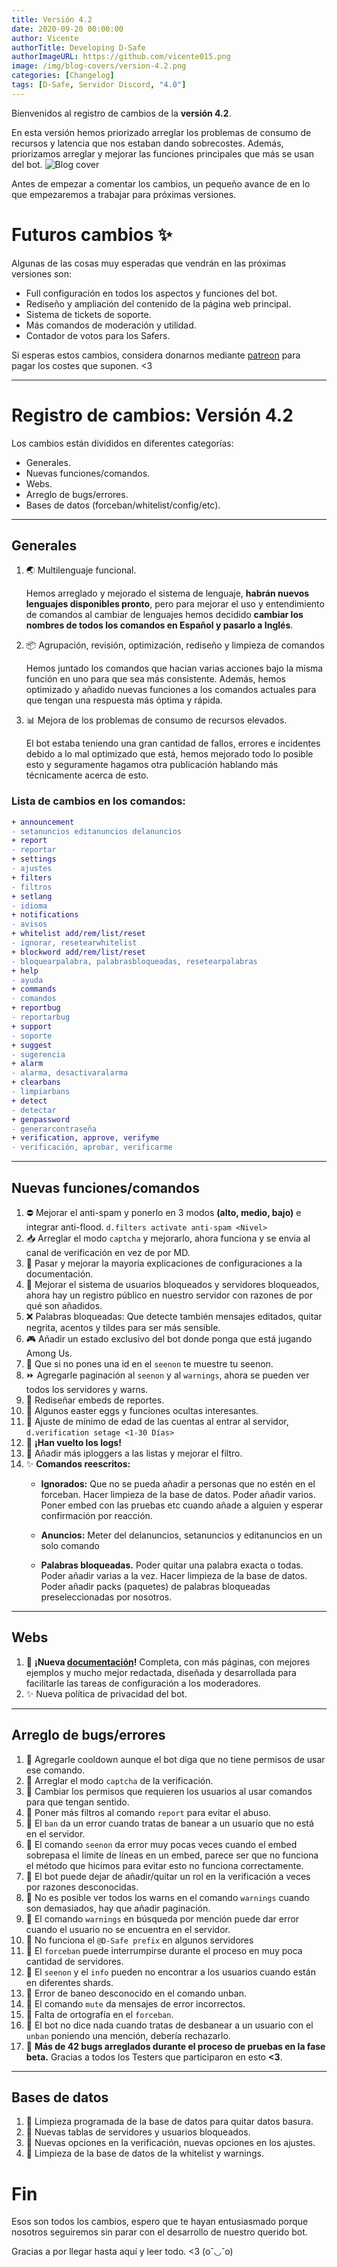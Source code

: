 ```yaml
---
title: Versión 4.2
date: 2020-09-20 00:00:00
author: Vicente
authorTitle: Developing D-Safe
authorImageURL: https://github.com/vicente015.png
image: /img/blog-covers/version-4.2.png
categories: [Changelog]
tags: [D-Safe, Servidor Discord, "4.0"]
---
```


Bienvenidos al registro de cambios de la **versión 4.2**.

En esta versión hemos priorizado arreglar los problemas de consumo de recursos y latencia que nos estaban dando sobrecostes. Además, priorizamos arreglar y mejorar las funciones principales que más se usan del bot.
![Blog cover](/img/blog-covers/version-4.2.png)
<!--truncate-->

Antes de empezar a comentar los cambios, un pequeño avance de en lo que empezaremos a trabajar para próximas versiones.

# Futuros cambios ✨
Algunas de las cosas muy esperadas que vendrán en las próximas versiones son:
* Full configuración en todos los aspectos y funciones del bot.
* Rediseño y ampliación del contenido de la página web principal.
* Sistema de tickets de soporte.
* Más comandos de moderación  y utilidad.
* Contador de votos para los Safers.

Si esperas estos cambios, considera donarnos mediante [patreon](https://patreon.com/DiscordSafe) para pagar los costes que suponen. <3

* * *

# Registro de cambios: Versión 4.2

Los cambios están divididos en diferentes categorías:

* Generales.
* Nuevas funciones/comandos.
* Webs.
* Arreglo de bugs/errores.
* Bases de datos (forceban/whitelist/config/etc).

* * *

## Generales

1. 🌏 Multilenguaje funcional.

	Hemos arreglado y mejorado el sistema de lenguaje, **habrán nuevos lenguajes disponibles pronto**, pero para mejorar el uso y entendimiento de comandos al cambiar de lenguajes hemos decidido **cambiar los nombres de todos los comandos en Español y pasarlo a Inglés**.

2. 📦 Agrupación, revisión, optimización, rediseño y limpieza de comandos

    Hemos juntado los comandos que hacian varias acciones bajo la misma función en uno para que sea más consistente. Además, hemos optimizado y añadido nuevas funciones a los comandos actuales para que tengan una respuesta más óptima y rápida. 

3. 📊 Mejora de los problemas de consumo de recursos elevados.

    El bot estaba teniendo una gran cantidad de fallos, errores e incidentes debido a lo mal optimizado que está, hemos mejorado todo lo posible esto y seguramente hagamos otra publicación hablando más técnicamente acerca de esto.

### Lista de cambios en los comandos:
```diff
+ announcement
- setanuncios editanuncios delanuncios
+ report
- reportar
+ settings 
- ajustes
+ filters
- filtros 
+ setlang
- idioma 
+ notifications
- avisos
+ whitelist add/rem/list/reset
- ignorar, resetearwhitelist
+ blockword add/rem/list/reset
- bloquearpalabra, palabrasbloqueadas, resetearpalabras
+ help
- ayuda
+ commands
- comandos
+ reportbug
- reportarbug
+ support
- soporte
+ suggest
- sugerencia
+ alarm
- alarma, desactivaralarma
+ clearbans
- limpiarbans 
+ detect 
- detectar
+ genpassword 
- generarcontraseña
+ verification, approve, verifyme
- verificación, aprobar, verificarme
```

* * *

## Nuevas funciones/comandos

1. ⛔ Mejorar el anti-spam y ponerlo en 3 modos **(alto, medio, bajo)** e integrar anti-flood. `d.filters activate anti-spam <Nivel>`
2. 📥 Arreglar el modo ``captcha`` y mejorarlo, ahora funciona y se envia al canal de verificación en vez de por MD.
3. 📄 Pasar y mejorar la mayoría explicaciones de configuraciones a la documentación.
4. 🔧 Mejorar el sistema de usuarios bloqueados y servidores bloqueados, ahora hay un registro público en nuestro servidor con razones de por qué son añadidos.
5. ❌ Palabras bloqueadas: Que detecte también mensajes editados, quitar negrita, acentos y tildes para ser más sensible.
6. 🎮 Añadir un estado exclusivo del bot donde ponga que está jugando Among Us.
7. 📑 Que si no pones una id en el ``seenon`` te muestre tu seenon.
8. ⏩ Agregarle paginación al ``seenon`` y al ``warnings``, ahora se pueden ver todos los servidores y warns.
9. 🎨 Rediseñar embeds de reportes.
10. 🥚 Algunos easter eggs y funciones ocultas interesantes.
11. 🔐 Ajuste de mínimo de edad de las cuentas al entrar al servidor, ``d.verification setage <1-30 Días>``
12. 💾 **¡Han vuelto los logs!**
13. 🎻 Añadir más iploggers a las listas y mejorar el filtro.
14. ✨ **Comandos reescritos:**
    + **Ignorados:**
        Que no se pueda añadir a personas que no estén en el forceban.
        Hacer limpieza de la base de datos.
        Poder añadir varios.
        Poner embed con las pruebas etc cuando añade a alguien y esperar confirmación por reacción.

    + **Anuncios:**
        Meter del delanuncios, setanuncios y editanuncios en un solo comando

    + **Palabras bloqueadas.**
        Poder quitar una palabra exacta o todas.
        Poder añadir varias a la vez.
        Hacer limpieza de la base de datos.
        Poder añadir packs (paquetes) de palabras bloqueadas preseleccionadas por nosotros.

* * *

## Webs

1. 🎏 **¡Nueva [documentación](https://docs.discordsafe.com)!** Completa, con más páginas, con mejores ejemplos y mucho mejor redactada, diseñada y desarrollada para facilitarle las tareas de configuración a los moderadores.
2. ✨ Nueva política de privacidad del bot.

* * *

## Arreglo de bugs/errores

1. 🐛 Agregarle cooldown aunque el bot diga que no tiene permisos de usar ese comando.
2. 🦎 Arreglar el modo ``captcha`` de la verificación.
3. 🐞 Cambiar los permisos que requieren los usuarios al usar comandos para que tengan sentido.
4. 🦗 Poner más filtros al comando ``report`` para evitar el abuso.
5. 🦟 El ``ban`` da un error cuando tratas de banear a un usuario que no está en el servidor.
6. 🐛  El comando ``seenon`` da error muy pocas veces cuando el embed sobrepasa el límite de líneas en un embed, parece ser que no funciona el método que hicimos para evitar esto no funciona correctamente.
7. 🦎 El bot puede dejar de añadir/quitar un rol en la verificación a veces por razones desconocidas.
8. 🐞 No es posible ver todos los warns en el comando ``warnings`` cuando son demasiados, hay que añadir paginación.
9. 🦗 El comando ``warnings`` en búsqueda por mención puede dar error cuando el usuario no se encuentra en el servidor.
10. 🦟 No funciona el ``@D-Safe prefix`` en algunos servidores
11. 🐛 El ``forceban`` puede interrumpirse durante el proceso en muy poca cantidad de servidores.
12. 🦎 El ``seenon`` y el ``info`` pueden no encontrar a los usuarios cuando están en diferentes shards.
13. 🐞 Error de baneo desconocido en el comando unban.
14. 🦗 El comando ``mute`` da mensajes de error incorrectos.
15. 🦟 Falta de ortografía en el ``forceban``.
16. 🐛 El bot no dice nada cuando tratas de desbanear a un usuario con el ``unban`` poniendo una mención, debería rechazarlo.
17. 🦎 **Más de 42 bugs arreglados durante el proceso de pruebas en la fase beta.**
    Gracias a todos los Testers que participaron en esto **<3**.

* * *

## Bases de datos

1. 🧹 Limpieza programada de la base de datos para quitar datos basura.
2. 📃 Nuevas tablas de servidores y usuarios bloqueados.
3. 🔑 Nuevas opciones en la verificación, nuevas opciones en los ajustes.
4. 🧹 Limpieza de la base de datos de la whitelist y warnings.

# Fin
Esos son todos los cambios, espero que te hayan entusiasmado porque nosotros seguiremos sin parar con el desarrollo de nuestro querido bot.

Gracias a por llegar hasta aquí y leer todo. <3 (o˘◡˘o)
